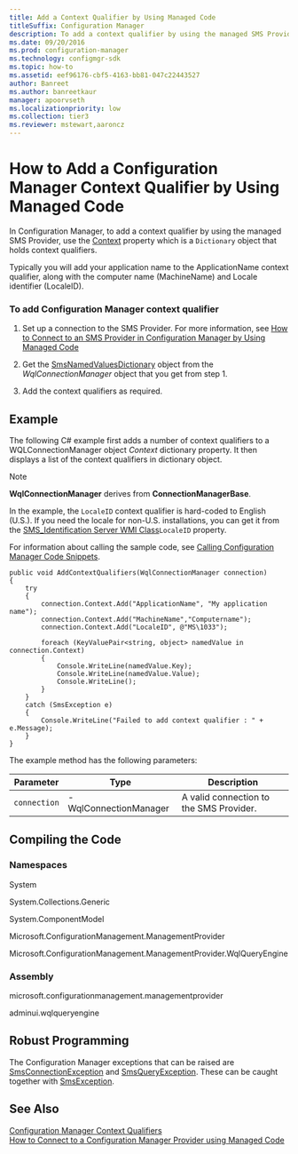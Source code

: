 ```yaml
---
title: Add a Context Qualifier by Using Managed Code
titleSuffix: Configuration Manager
description: To add a context qualifier by using the managed SMS Provider, use the Context property which is a Dictionary object that holds context qualifiers.
ms.date: 09/20/2016
ms.prod: configuration-manager
ms.technology: configmgr-sdk
ms.topic: how-to
ms.assetid: eef96176-cbf5-4163-bb81-047c22443527
author: Banreet
ms.author: banreetkaur
manager: apoorvseth
ms.localizationpriority: low
ms.collection: tier3
ms.reviewer: mstewart,aaroncz 
---
```

# How to Add a Configuration Manager Context Qualifier by Using Managed Code
In Configuration Manager, to add a context qualifier by using the managed SMS Provider, use the [Context](/previous-versions/system-center/developer/cc147087(v=msdn.10)) property which is a `Dictionary` object that holds context qualifiers.  

 Typically you will add your application name to the ApplicationName context qualifier, along with the computer name (MachineName) and Locale identifier (LocaleID).  

### To add Configuration Manager context qualifier  

1.  Set up a connection to the SMS Provider. For more information, see [How to Connect to an SMS Provider in Configuration Manager by Using Managed Code](../../../develop/core/understand/how-to-connect-to-an-sms-provider-by-using-managed-code.md)  

2.  Get the [SmsNamedValuesDictionary](/previous-versions/system-center/developer/cc147435(v=msdn.10)) object from the *WqlConnectionManager* object that you get from step 1.  

3.  Add the context qualifiers as required.  

## Example  
 The following C# example first adds a number of context qualifiers to a WQLConnectionManager object *Context* dictionary property. It then displays a list of the context qualifiers in dictionary object.  

> [!NOTE]
>  **WqlConnectionManager** derives from **ConnectionManagerBase**.  

 In the example, the `LocaleID` context qualifier is hard-coded to English (U.S.). If you need the locale for non-U.S. installations, you can get it from the [SMS_Identification Server WMI Class](../../../develop/reference/core/servers/configure/sms_identification-server-wmi-class.md)`LocaleID` property.  

 For information about calling the sample code, see [Calling Configuration Manager Code Snippets](../../../develop/core/understand/calling-code-snippets.md).  

```  
public void AddContextQualifiers(WqlConnectionManager connection)  
{  
    try  
    {  
        connection.Context.Add("ApplicationName", "My application name");  
        connection.Context.Add("MachineName","Computername");  
        connection.Context.Add("LocaleID", @"MS\1033");  

        foreach (KeyValuePair<string, object> namedValue in connection.Context)  
        {  
            Console.WriteLine(namedValue.Key);  
            Console.WriteLine(namedValue.Value);  
            Console.WriteLine();  
        }  
    }  
    catch (SmsException e)  
    {  
        Console.WriteLine("Failed to add context qualifier : " + e.Message);  
    }  
}  

```  

 The example method has the following parameters:  

|Parameter|Type|Description|  
|---------------|----------|-----------------|  
|`connection`|-   WqlConnectionManager|A valid connection to the SMS Provider.|  

## Compiling the Code  

### Namespaces  
 System  

 System.Collections.Generic  

 System.ComponentModel  

 Microsoft.ConfigurationManagement.ManagementProvider  

 Microsoft.ConfigurationManagement.ManagementProvider.WqlQueryEngine  

### Assembly  
 microsoft.configurationmanagement.managementprovider  

 adminui.wqlqueryengine  

## Robust Programming  
 The Configuration Manager exceptions that can be raised are [SmsConnectionException](/previous-versions/system-center/developer/cc147431(v=msdn.10)) and [SmsQueryException](/previous-versions/system-center/developer/cc147436(v=msdn.10)). These can be caught together with [SmsException](/previous-versions/system-center/developer/cc147433(v=msdn.10)).  

## See Also  
 [Configuration Manager Context Qualifiers](../../../develop/core/understand/context-qualifiers.md)   
 [How to Connect to a Configuration Manager Provider using Managed Code](../../../develop/core/understand/how-to-connect-to-an-sms-provider-by-using-managed-code.md)
